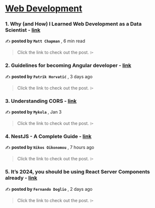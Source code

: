 
<h1><a href=https://medium.com/tag/web-development/recommended target="_blank" rel="noopener noreferrer">Web Development</a></h1>
<h3>1. Why (and How) I Learned Web Development as a Data Scientist - <a href=https://medium.com/towards-data-science/why-and-how-i-learned-web-development-as-a-data-scientist-ece60064675c?source=tag_recommended_feed---------0-84----------web_development----------c6264c71_0110_44bf_b922_a9b54a5b3840------- target="_blank" rel="noopener noreferrer">link</a></h3>

✍️ **posted by `Matt Chapman`** <date> , 6 min read</date>

<blockquote>Click the link to check out the post. ⌲</blockquote>

<h3>2. Guidelines for becoming Angular developer - <a href=https://medium.com/@patrik.horva90/guidelines-for-becoming-angular-developer-628e3fea1f4c?source=tag_recommended_feed---------1-107----------web_development----------c6264c71_0110_44bf_b922_a9b54a5b3840------- target="_blank" rel="noopener noreferrer">link</a></h3>

✍️ **posted by `Patrik Horvatić`** <date> , 3 days ago</date>

<blockquote>Click the link to check out the post. ⌲</blockquote>

<h3>3. Understanding CORS - <a href=https://medium.com/itnext/understanding-cors-4157bf640e11?source=tag_recommended_feed---------2-85----------web_development----------c6264c71_0110_44bf_b922_a9b54a5b3840------- target="_blank" rel="noopener noreferrer">link</a></h3>

✍️ **posted by `Mykola`** <date> , Jan 3</date>

<blockquote>Click the link to check out the post. ⌲</blockquote>

<h3>4. NestJS - A Complete Guide - <a href=https://medium.com/@nikoikonomou92/nestjs-a-complete-guide-7b0aec4797d3?source=tag_recommended_feed---------3-84----------web_development----------c6264c71_0110_44bf_b922_a9b54a5b3840------- target="_blank" rel="noopener noreferrer">link</a></h3>

✍️ **posted by `Nikos Oikonomou`** <date> , 7 hours ago</date>

<blockquote>Click the link to check out the post. ⌲</blockquote>

<h3>5. It’s 2024, you should be using React Server Components already - <a href=https://medium.com/itnext/its-2024-you-should-be-using-react-server-components-already-6cb24a7140a1?source=tag_recommended_feed---------4-107----------web_development----------c6264c71_0110_44bf_b922_a9b54a5b3840------- target="_blank" rel="noopener noreferrer">link</a></h3>

✍️ **posted by `Fernando Doglio`** <date> , 2 days ago</date>

<blockquote>Click the link to check out the post. ⌲</blockquote>

